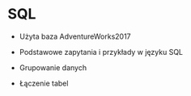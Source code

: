 # SQL

* Użyta baza AdventureWorks2017

* Podstawowe zapytania i przykłady w języku SQL
* Grupowanie danych
* Łączenie tabel
